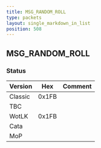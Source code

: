 ```yaml
---
title: MSG_RANDOM_ROLL
type: packets
layout: single_markdown_in_list
position: 508
---
```


## MSG_RANDOM_ROLL

### Status

Version    | Hex        | Comment
---------- | ---------- | ---------- 
Classic    | 0x1FB      | 
TBC        |            | 
WotLK      | 0x1FB      | 
Cata       |            | 
MoP        |            | 